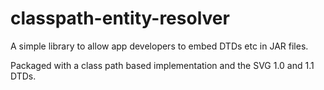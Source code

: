 # classpath-entity-resolver
A simple library to allow app developers to embed DTDs etc in JAR files.

Packaged with a class path based implementation and the SVG 1.0 and 1.1 DTDs. 